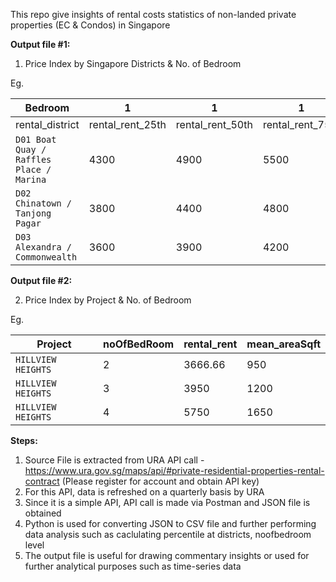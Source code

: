 This repo give insights of rental costs statistics of non-landed private properties (EC & Condos) in Singapore

**Output file #1:**
1. Price Index by Singapore Districts & No. of Bedroom

Eg.

| Bedroom         | 1                | 1                | 1                |2               | 2                | 2                | 
| --------------- | ---------------- | ---------------- | ---------------- |--------------- | ---------------- | ---------------- |
| rental_district | rental_rent_25th | rental_rent_50th | rental_rent_75th | rental_rent_25th | rental_rent_50th | rental_rent_75th |
| `D01 Boat Quay / Raffles Place / Marina` | 4300 | 4900 | 5500 | 5950 | 6850 | 8000 |
| `D02 Chinatown / Tanjong Pagar`          | 3800 | 4400 | 4800 | 4800 | 5500 | 6275 |
| `D03 Alexandra / Commonwealth`           | 3600 | 3900 | 4200 | 4800 | 5300 | 5800 |

**Output file #2:**

2. Price Index by Project & No. of Bedroom

Eg.

| Project | noOfBedRoom | rental_rent| mean_areaSqft| 
| --------------- | ---------------- | ---------------- | ---------------- |
| `HILLVIEW HEIGHTS` | 2 | 3666.66 | 950 |
| `HILLVIEW HEIGHTS` | 3 | 3950 | 1200 |
| `HILLVIEW HEIGHTS` | 4 | 5750 | 1650 |

**Steps:**
1. Source File is extracted from URA API call - https://www.ura.gov.sg/maps/api/#private-residential-properties-rental-contract (Please register for account and obtain API key)
2. For this API, data is refreshed on a quarterly basis by URA
3. Since it is a simple API, API call is made via Postman and JSON file is obtained
4. Python is used for converting JSON to CSV file and further performing data analysis such as caclulating percentile at districts, noofbedroom level
5. The output file is useful for drawing commentary insights or used for further analytical purposes such as time-series data


